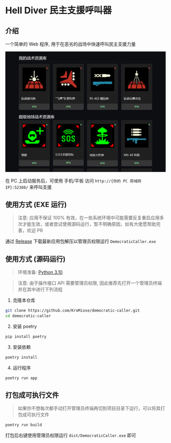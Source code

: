 # Hell Diver 民主支援呼叫器

## 介绍

一个简单的 Web 程序, 用于在恶劣的战场中快速呼叫民主支援力量

![intro](docs/images/intro.png)

在 PC 上启动服务后，可使用 手机/平板 访问 `http://{你的 PC 局域网 IP}:52380/` 来呼叫支援

## 使用方式 (EXE 运行)

> 注意: 应用不保证 100% 有效，在一些系统环境中可能需要反复重启应用多次才能生效，或者尝试使用源码运行，暂不明确原因，如有大佬愿帮助完善，欢迎 PR

通过 [Release](https://github.com/KroMiose/democratic-caller/releases/latest) 下载最新应用包解压以管理员权限运行 `DemocraticCaller.exe`

## 使用方式 (源码运行)

> 环境准备: [Python 3.10](https://www.python.org/downloads/release/python-3100/)

> 注意: 由于操作接口 API 需要管理员权限, 因此推荐先打开一个管理员终端并在其中进行下列流程

1. 克隆本仓库

```bash
git clone https://github.com/KroMiose/democratic-caller.git
cd democratic-caller
```

2. 安装 poetry

```bash
pip install poetry
```

3. 安装依赖

```bash
poetry install
```

4. 运行程序

```bash
poetry run app
```

## 打包成可执行文件

> 如果你不想每次都手动打开管理员终端再切到项目目录下运行，可以将其打包成可执行文件

```bash
poetry run build
```

打包后右键使用管理员权限运行 `dist/DemocraticCaller.exe` 即可
